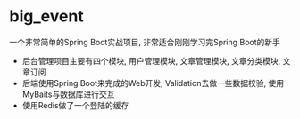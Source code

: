 # big_event

一个非常简单的Spring Boot实战项目, 非常适合刚刚学习完Spring Boot的新手

- 后台管理项目主要有四个模块, 用户管理模块, 文章管理模块, 文章分类模块, 文章订阅
- 后端使用Spring Boot来完成的Web开发, Validation去做一些数据校验, 使用MyBaits与数据库进行交互
- 使用Redis做了一个登陆的缓存
